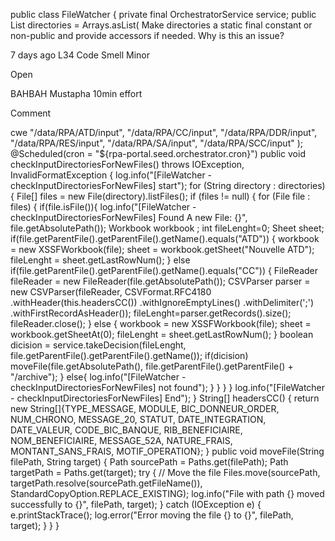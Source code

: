 public class FileWatcher {
    private final OrchestratorService service;
    public List<String> directories = Arrays.asList(
Make directories a static final constant or non-public and provide accessors if needed.
Why is this an issue?

7 days ago
L34
Code Smell
Minor

Open

BAHBAH Mustapha
10min effort

Comment

cwe
            "/data/RPA/ATD/input",
            "/data/RPA/CC/input",
            "/data/RPA/DDR/input",
            "/data/RPA/RES/input",
            "/data/RPA/SA/input",
            "/data/RPA/SCC/input"
    );
    @Scheduled(cron = "${rpa-portal.seed.orchestrator.cron}")
    public void checkInputDirectoriesForNewFiles() throws IOException, InvalidFormatException {
        log.info("[FileWatcher - checkInputDirectoriesForNewFiles] start");
        for (String directory : directories) {
            File[] files = new File(directory).listFiles();
            if (files != null) {
                for (File file : files) {
                    if(file.isFile()){
                        log.info("[FileWatcher - checkInputDirectoriesForNewFiles] Found A new File: {}", file.getAbsolutePath());
                        Workbook workbook ;
                        int fileLenght=0;
                        Sheet sheet;
                        if(file.getParentFile().getParentFile().getName().equals("ATD"))
                        {
                            workbook = new XSSFWorkbook(file);
                            sheet = workbook.getSheet("Nouvelle ATD");
                            fileLenght = sheet.getLastRowNum();
                        }
                        else if(file.getParentFile().getParentFile().getName().equals("CC"))
                        {
                            FileReader fileReader = new FileReader(file.getAbsolutePath());
                            CSVParser parser = new CSVParser(fileReader, CSVFormat.RFC4180
                                    .withHeader(this.headersCC())
                                    .withIgnoreEmptyLines()
                                    .withDelimiter(';')
                                    .withFirstRecordAsHeader());
                            fileLenght=parser.getRecords().size();
                            fileReader.close();
                        }
                        else
                        {
                            workbook = new XSSFWorkbook(file);
                            sheet = workbook.getSheetAt(0);
                            fileLenght = sheet.getLastRowNum();
                        }
                        boolean dicision = service.takeDecision(fileLenght, file.getParentFile().getParentFile().getName());
                        if(dicision)
                            moveFile(file.getAbsolutePath(), file.getParentFile().getParentFile() + "/archive");
                    }
                    else{
                        log.info("[FileWatcher - checkInputDirectoriesForNewFiles] not found");
                    }
                    }
            }
        }
        log.info("[FileWatcher - checkInputDirectoriesForNewFiles] End");
    }
    String[] headersCC() {
        return new String[]{TYPE_MESSAGE, MODULE, BIC_DONNEUR_ORDER, NUM_CHRONO, MESSAGE_20, STATUT, DATE_INTEGRATION,
                DATE_VALEUR, CODE_BIC_BANQUE, RIB_BENEFICIAIRE, NOM_BENEFICIAIRE, MESSAGE_52A, NATURE_FRAIS, MONTANT_SANS_FRAIS, MOTIF_OPERATION};
    }
    public void moveFile(String filePath, String target) {
        Path sourcePath = Paths.get(filePath);
        Path targetPath = Paths.get(target);
        try {
            // Move the file
            Files.move(sourcePath, targetPath.resolve(sourcePath.getFileName()), StandardCopyOption.REPLACE_EXISTING);
            log.info("File with path {} moved successfully to {}", filePath, target);
        } catch (IOException e) {
            e.printStackTrace();
            log.error("Error moving the file {} to {}", filePath, target);
        }
    }
}
